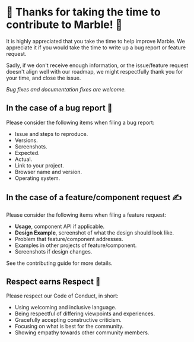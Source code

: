 # 🎉 Thanks for taking the time to contribute to Marble! 🎉

It is highly appreciated that you take the time to help improve Marble.
We appreciate it if you would take the time to write up a bug report or feature request.

Sadly, if we don't receive enough information, or the issue/feature request doesn't
align well with our roadmap, we might respectfully
thank you for your time, and close the issue.

_Bug fixes and documentation fixes are welcome._

## In the case of a bug report 🐞

Please consider the following items when filing a bug report:

- Issue and steps to reproduce.
- Versions.
- Screenshots.
- Expected.
- Actual.
- Link to your project.
- Browser name and version.
- Operating system.

## In the case of a feature/component request ✍️

Please consider the following items when filing a feature request:

- **Usage**, component API if applicable.
- **Design Example**, screenshot of what the design should look like.
- Problem that feature/component addresses.
- Examples in other projects of feature/component.
- Screenshots if design changes.

See the contributing guide for more details.

## Respect earns Respect 👏

Please respect our Code of Conduct, in short:

- Using welcoming and inclusive language.
- Being respectful of differing viewpoints and experiences.
- Gracefully accepting constructive criticism.
- Focusing on what is best for the community.
- Showing empathy towards other community members.
